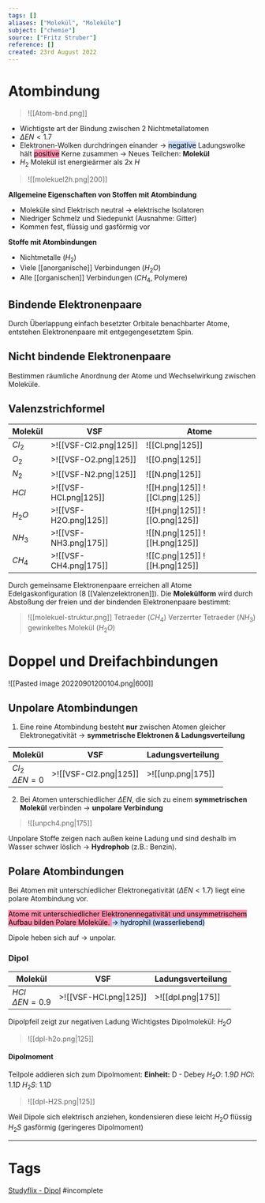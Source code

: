 ```yaml
---
tags: []
aliases: ["Molekül", "Moleküle"]
subject: ["chemie"]
source: ["Fritz Struber"]
reference: []
created: 23rd August 2022
---
```


# Atombindung
>![[Atom-bnd.png]]
- Wichtigste art der Bindung zwischen 2 Nichtmetallatomen
- $\Delta EN < 1.7$
- Elektronen-Wolken durchdringen einander $\rightarrow$ <mark style="background: #ADCCFFA6;">negative</mark> Ladungswolke hält <mark style="background: #FF5582A6;">positive</mark> Kerne zusammen $\rightarrow$ Neues Teilchen: **Molekül**
- $H_{2}$ Molekül ist energieärmer als 2x $H$
>![[molekuel2h.png|200]]

**Allgemeine Eigenschaften von Stoffen mit Atombindung**
- Moleküle sind Elektrisch neutral $\rightarrow$ elektrische Isolatoren
- Niedriger Schmelz und Siedepunkt (Ausnahme: Gitter)
- Kommen fest, flüssig und gasförmig vor

**Stoffe mit Atombindungen**
- Nichtmetalle ($H_{2}$)
- Viele [[anorganische]] Verbindungen ($H_{2}O$)
- Alle [[organischen]] Verbindungen ($CH_{4}$, Polymere)

## Bindende Elektronenpaare
Durch Überlappung einfach besetzter Orbitale benachbarter Atome, entstehen Elektronenpaare mit entgegengesetztem Spin.

## Nicht bindende Elektronenpaare
Bestimmen räumliche Anordnung der Atome und Wechselwirkung zwischen Moleküle.

## Valenzstrichformel
| Molekül  | VSF                    | Atome                                                                               |
| -------- | ---------------------- | ----------------------------------------------------------------------------------- |
| $Cl_{2}$ | >![[VSF-Cl2.png\|125]] | ![[Cl.png\|125]]                                           |
| $O_{2}$  | >![[VSF-O2.png\|125]]  | ![[O.png\|125]]                                           |
| $N_{2}$  | >![[VSF-N2.png\|125]]  | ![[N.png\|125]]                                           |
| $HCl$    | >![[VSF-HCl.png\|125]] | ![[H.png\|125]] ![[Cl.png\|125]] |
| $H_{2}O$ | >![[VSF-H2O.png\|125]] | ![[H.png\|125]] ![[O.png\|125]]                                                                                     |
| $NH_{3}$ | >![[VSF-NH3.png\|175]] | ![[N.png\|125]] ![[H.png\|125]]                                                                                    |
| $CH_{4}$ | >![[VSF-CH4.png\|175]] | ![[C.png\|125]] ![[H.png\|125]]                                                                                   |

Durch gemeinsame Elektronenpaare erreichen all Atome Edelgaskonfiguration (8 [[Valenzelektronen]]).
Die **Molekülform** wird durch Abstoßung der freien und der bindenden Elektronenpaare bestimmt:
>![[molekuel-struktur.png]]
> Tetraeder ($CH_{4}$)
> Verzerrter Tetraeder ($NH_{3}$)
> gewinkeltes Molekül ($H_{2}O$)


# Doppel und Dreifachbindungen
![[Pasted image 20220901200104.png|600]]
## Unpolare Atombindungen
1. Eine reine Atombindung besteht **nur** zwischen Atomen gleicher Elektronegativität $\rightarrow$ **symmetrische Elektronen & Ladungsverteilung**

| Molekül | VSF                    | Ladungsverteilung |
| ------- | ---------------------- | ----------------- |
| $Cl_2$ <br> $\Delta EN=0$  | >![[VSF-Cl2.png\|125]] | >![[unp.png\|175]]                  |

2. Bei Atomen unterschiedlicher $\Delta EN$, die sich zu einem **symmetrischen Molekül** verbinden $\rightarrow$ **unpolare Verbindung**
>![[unpch4.png|175]]

Unpolare Stoffe zeigen nach außen keine Ladung und sind deshalb im Wasser schwer löslich $\rightarrow$ **Hydrophob** (z.B.: Benzin).

## Polare Atombindungen
Bei Atomen mit unterschiedlicher Elektronegativität ($\Delta EN < 1.7$) liegt eine polare Atombindung vor.

<mark style="background: #FF5582A6;">Atome mit unterschiedlicher Elektronennegativität und unsymmetrischem Aufbau bilden Polare Moleküle. 	 </mark> 
<mark style="background: #ADCCFFA6;">$\rightarrow$ hydrophil (wasserliebend) </mark> 

Dipole heben sich auf $\rightarrow$ unpolar. 

### Dipol

| Molekül                    | VSF                    | Ladungsverteilung  |
| -------------------------- | ---------------------- | ------------------ |
| $HCl$ <br> $\Delta EN=0.9$ | >![[VSF-HCl.png\|125]] | >![[dpl.png\|175]] |

Dipolpfeil zeigt zur negativen Ladung
Wichtigstes Dipolmolekül: $H_{2}O$
>![[dpl-h2o.png|125]]

#### Dipolmoment
Teilpole addieren sich zum Dipolmoment:
**Einheit:** D - Debey
$H_{2}O$: $1.9D$
$HCl$: $1.1D$
$H_{2}S$: $1.1D$

>![[dpl-H2S.png|125]]

Weil Dipole sich elektrisch anziehen, kondensieren diese leicht
$H_{2}O$ flüssig 
$H_{2}S$ gasförmig (geringeres Dipolmoment)

 

---
# Tags
[Studyflix - Dipol](https://studyflix.de/chemie/dipol-2390)
#incomplete 